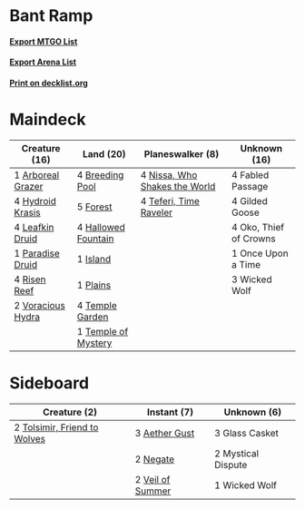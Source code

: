 # Bant Ramp

#### [Export MTGO List](../collection/Bant%20Ramp/Bant%20Ramp.txt)
#### [Export Arena List](../collection/Bant%20Ramp/Bant%20Ramp_arena.txt)
#### [Print on decklist.org](http://decklist.org/?deckmain=1%09Arboreal%20Grazer%0A4%09Breeding%20Pool%0A4%09Fabled%20Passage%0A5%09Forest%0A4%09Gilded%20Goose%0A4%09Hallowed%20Fountain%0A4%09Hydroid%20Krasis%0A1%09Island%0A4%09Leafkin%20Druid%0A4%09Nissa,%20Who%20Shakes%20the%20World%0A4%09Oko,%20Thief%20of%20Crowns%0A1%09Once%20Upon%20a%20Time%0A1%09Paradise%20Druid%0A1%09Plains%0A4%09Risen%20Reef%0A4%09Teferi,%20Time%20Raveler%0A4%09Temple%20Garden%0A1%09Temple%20of%20Mystery%0A2%09Voracious%20Hydra%0A3%09Wicked%20Wolf&deckside=3%09Aether%20Gust%0A3%09Glass%20Casket%0A2%09Mystical%20Dispute%0A2%09Negate%0A2%09Tolsimir,%20Friend%20to%20Wolves%0A2%09Veil%20of%20Summer%0A1%09Wicked%20Wolf)
# Maindeck

|                                       Creature (16)                                        |                                          Land (20)                                           |                                            Planeswalker (8)                                            |     Unknown (16)     |
|--------------------------------------------------------------------------------------------|----------------------------------------------------------------------------------------------|--------------------------------------------------------------------------------------------------------|----------------------|
|1 [Arboreal Grazer](http://gatherer.wizards.com/Pages/Card/Details.aspx?multiverseid=461076)|4 [Breeding Pool](http://gatherer.wizards.com/Pages/Card/Details.aspx?multiverseid=97088)     |4 [Nissa, Who Shakes the World](http://gatherer.wizards.com/Pages/Card/Details.aspx?multiverseid=461096)|4 Fabled Passage      |
|4 [Hydroid Krasis](http://gatherer.wizards.com/Pages/Card/Details.aspx?multiverseid=457327) |5 [Forest](http://gatherer.wizards.com/Pages/Card/Details.aspx?multiverseid=439860)           |4 [Teferi, Time Raveler](http://gatherer.wizards.com/Pages/Card/Details.aspx?multiverseid=461148)       |4 Gilded Goose        |
|4 [Leafkin Druid](http://gatherer.wizards.com/Pages/Card/Details.aspx?multiverseid=466932)  |4 [Hallowed Fountain](http://gatherer.wizards.com/Pages/Card/Details.aspx?multiverseid=97071) |                                                                                                        |4 Oko, Thief of Crowns|
|1 [Paradise Druid](http://gatherer.wizards.com/Pages/Card/Details.aspx?multiverseid=461098) |1 [Island](http://gatherer.wizards.com/Pages/Card/Details.aspx?multiverseid=439857)           |                                                                                                        |1 Once Upon a Time    |
|4 [Risen Reef](http://gatherer.wizards.com/Pages/Card/Details.aspx?multiverseid=466971)     |1 [Plains](http://gatherer.wizards.com/Pages/Card/Details.aspx?multiverseid=439856)           |                                                                                                        |3 Wicked Wolf         |
|2 [Voracious Hydra](http://gatherer.wizards.com/Pages/Card/Details.aspx?multiverseid=466954)|4 [Temple Garden](http://gatherer.wizards.com/Pages/Card/Details.aspx?multiverseid=405112)    |                                                                                                        |                      |
|                                                                                            |1 [Temple of Mystery](http://gatherer.wizards.com/Pages/Card/Details.aspx?multiverseid=373571)|                                                                                                        |                      |


# Sideboard

|                                             Creature (2)                                              |                                        Instant (7)                                        |   Unknown (6)    |
|-------------------------------------------------------------------------------------------------------|-------------------------------------------------------------------------------------------|------------------|
|2 [Tolsimir, Friend to Wolves](http://gatherer.wizards.com/Pages/Card/Details.aspx?multiverseid=461151)|3 [Aether Gust](http://gatherer.wizards.com/Pages/Card/Details.aspx?multiverseid=466796)   |3 Glass Casket    |
|                                                                                                       |2 [Negate](http://gatherer.wizards.com/Pages/Card/Details.aspx?multiverseid=423707)        |2 Mystical Dispute|
|                                                                                                       |2 [Veil of Summer](http://gatherer.wizards.com/Pages/Card/Details.aspx?multiverseid=466952)|1 Wicked Wolf     |

